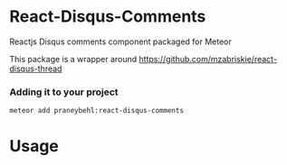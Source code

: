 React-Disqus-Comments
==============

Reactjs Disqus comments component packaged for Meteor

This package is a wrapper around https://github.com/mzabriskie/react-disqus-thread
### Adding it to your project

~~~
meteor add praneybehl:react-disqus-comments
~~~

Usage
=====
